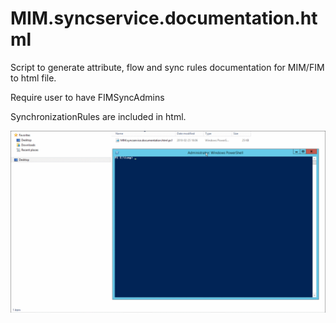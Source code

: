 # MIM.syncservice.documentation.html
Script to generate attribute, flow and sync rules documentation for MIM/FIM to html file.

Require user to have FIMSyncAdmins 

SynchronizationRules are included in html.

![](preview.gif?raw=true "Title")
